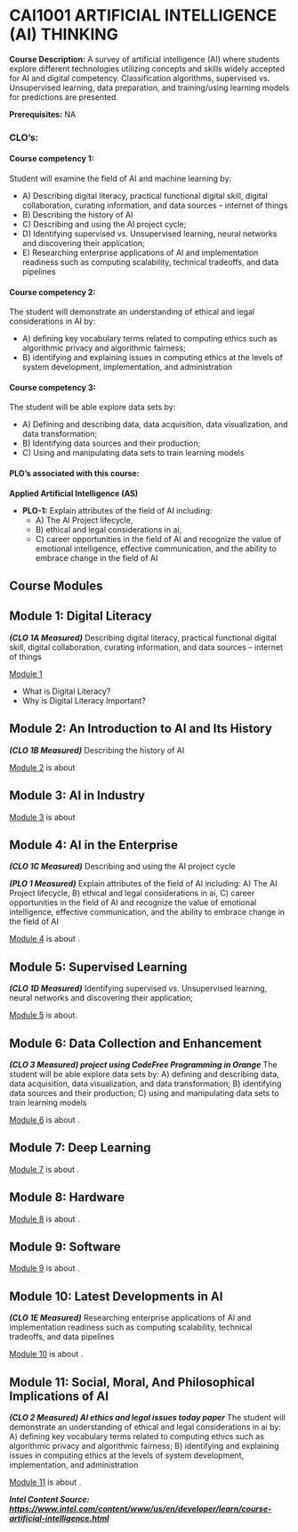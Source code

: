 # CAI1001  **ARTIFICIAL INTELLIGENCE (AI) THINKING**

**Course Description:** A survey of artificial intelligence (AI) where students explore different technologies utilizing concepts and skills widely accepted for AI and digital competency. Classification algorithms, supervised vs. Unsupervised learning, data preparation, and training/using learning models for predictions are presented. 

**Prerequisites:** NA

### **CLO’s:**

#### **Course competency 1:** 

Student will examine the field of AI and machine learning by: 
 * A) Describing digital literacy, practical functional digital skill, digital collaboration, curating information, and data sources – internet of things 
 * B) Describing the history of AI 
 * C) Describing and using the AI project cycle; 
 * D) Identifying supervised vs. Unsupervised learning, neural networks and discovering their application; 
 * E) Researching enterprise applications of AI and implementation readiness such as computing scalability, technical tradeoffs, and data pipelines
 
 #### **Course competency 2:**
   
The student will demonstrate an understanding of ethical and legal considerations in AI by: 

 * A) defining key vocabulary terms related to computing ethics such as algorithmic privacy and algorithmic fairness; 
 * B) identifying and explaining issues in computing ethics at the levels of system development, implementation, and administration
 
 #### **Course competency 3:**
 
The student will be able explore data sets by: 

 * A) Defining and describing data, data acquisition, data visualization, and data transformation; 
 * B) Identifying data sources and their production; 
 * C) Using and manipulating data sets to train learning models

#### PLO’s associated with this course:

 **Applied Artificial Intelligence (AS)**
 
* **PLO-1:** Explain attributes of the field of AI including:
   * A) The AI Project lifecycle,
   * B) ethical and legal considerations in ai,
   * C) career opportunities in the field of AI and recognize the value of emotional intelligence, effective communication, and the ability to embrace change in the field of AI

## Course Modules

## Module 1: Digital Literacy 

***(CLO 1A Measured)*** Describing digital literacy, practical functional digital skill, digital collaboration, curating information, and data sources – internet of things

[Module 1](./Module_1/README.md) 
* What is Digital Literacy?
* Why is Digital Literacy Important?

## Module 2: An Introduction to AI and Its History 
***(CLO 1B Measured)*** Describing the history of AI 

[Module 2](./Module_2/README.md) is about 


## Module 3: AI in Industry
[Module 3](./Module_3/README.md) is about
 
## Module 4: AI in the Enterprise 
***(CLO 1C Measured)*** Describing and using the AI project cycle

***(PLO 1 Measured)*** Explain attributes of the field of AI including: A) The AI Project lifecycle, B) ethical and legal considerations in ai, C) career opportunities in the field of AI and recognize the value of emotional intelligence, effective communication, and the ability to embrace change in the field of AI


[Module 4](./Module_4/README.md) is about .

## Module 5: Supervised Learning  
***(CLO 1D Measured)*** Identifying supervised vs. Unsupervised learning, neural networks and discovering their application; 

[Module 5](./Module_5/README.md) is about.

## Module 6: Data Collection and Enhancement 
***(CLO 3 Measured) project using CodeFree Programming in Orange*** The student will be able explore data sets by: A) defining and describing data, data acquisition, data visualization, and data transformation; B) identifying data sources and their production; C) using and manipulating data sets to train learning models


[Module 6](./Module_6/README.md) is about .

## Module 7: Deep Learning 
[Module 7](./Module_7/README.md) is about .

## Module 8: Hardware
[Module 8](./Module_8/README.md) is about .

## Module 9: Software
[Module 9](./Module_9/README.md) is about .

## Module 10: Latest Developments in AI 
***(CLO 1E Measured)*** Researching enterprise applications of AI and implementation readiness such as computing scalability, technical tradeoffs, and data pipelines

[Module 10](./Module_10/README.md) is about .

## Module 11: Social, Moral, And Philosophical Implications of AI 
***(CLO 2 Measured) AI ethics and legal issues today paper*** The student will demonstrate an understanding of ethical and legal considerations in ai by:
A) defining key vocabulary terms related to computing ethics such as algorithmic privacy and algorithmic fairness;
B) identifying and explaining issues in computing ethics at the levels of system development, implementation, and administration


[Module 11](./Module_11/README.md) is about .


***Intel Content Source: https://www.intel.com/content/www/us/en/developer/learn/course-artificial-intelligence.html***
